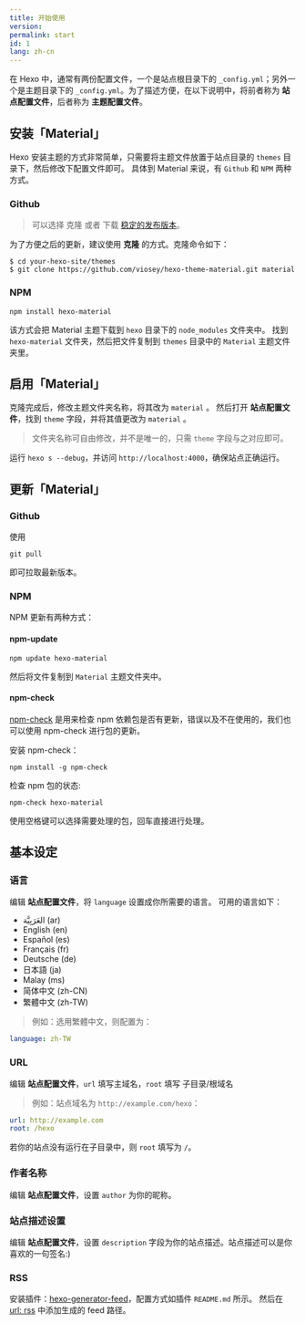 ```yaml
---
title: 开始使用
version:
permalink: start
id: 1
lang: zh-cn
---
```

在 Hexo 中，通常有两份配置文件，一个是站点根目录下的 `_config.yml`；另外一个是主题目录下的 `_config.yml`。为了描述方便，在以下说明中，将前者称为 **站点配置文件**，后者称为 **主题配置文件**。

## 安装「Material」

Hexo 安装主题的方式非常简单，只需要将主题文件放置于站点目录的 `themes` 目录下，然后修改下配置文件即可。
具体到 Material 来说，有 `Github` 和 `NPM` 两种方式。

### Github
> 可以选择 克隆 或者  下载 [稳定的发布版本](https://github.com/viosey/hexo-theme-material/releases)。

为了方便之后的更新，建议使用 **克隆** 的方式。克隆命令如下：

```shell
$ cd your-hexo-site/themes
$ git clone https://github.com/viosey/hexo-theme-material.git material
```

### NPM

```
npm install hexo-material
```

该方式会把 Material 主题下载到 `hexo` 目录下的 `node_modules` 文件夹中。
找到 `hexo-material` 文件夹，然后把文件复制到 `themes` 目录中的 `Material` 主题文件夹里。


## 启用「Material」

克隆完成后，修改主题文件夹名称，将其改为 `material` 。
然后打开 **站点配置文件**，找到 `theme` 字段，并将其值更改为 `material` 。
>文件夹名称可自由修改，并不是唯一的，只需 `theme` 字段与之对应即可。

运行 `hexo s --debug`，并访问 `http://localhost:4000`，确保站点正确运行。


## 更新「Material」

### Github

使用
```
git pull
```

即可拉取最新版本。

### NPM

NPM 更新有两种方式：

#### npm-update

```
npm update hexo-material
```

然后将文件复制到 `Material` 主题文件夹中。

#### npm-check
[npm-check](https://www.npmjs.com/package/npm-check) 是用来检查 npm 依赖包是否有更新，错误以及不在使用的，我们也可以使用 npm-check 进行包的更新。

安装 npm-check：

```
npm install -g npm-check
```

检查 npm 包的状态:

```
npm-check hexo-material
```
使用空格键可以选择需要处理的包，回车直接进行处理。


## 基本设定

### 语言

编辑 **站点配置文件**，将 `language` 设置成你所需要的语言。
可用的语言如下：

- العَرَبِيَّة (ar) 
- English (en)
- Español (es)
- Français (fr)
- Deutsche (de)
- 日本語 (ja)
- Malay (ms)
- 简体中文 (zh-CN)
- 繁體中文 (zh-TW)


>例如：选用繁體中文，则配置为：
>
```yml
language: zh-TW
```

### URL

编辑 **站点配置文件**，`url` 填写主域名，`root` 填写 子目录/根域名

>例如：站点域名为 `http://example.com/hexo`：
>
```yml
url: http://example.com
root: /hexo
```

若你的站点没有运行在子目录中，则 `root` 填写为 `/`。

### 作者名称

编辑 **站点配置文件**，设置 `author` 为你的昵称。


### 站点描述设置

编辑 **站点配置文件**，设置 `description` 字段为你的站点描述。站点描述可以是你喜欢的一句签名:)

### RSS

安装插件：[hexo-generator-feed](https://github.com/hexojs/hexo-generator-feed)，配置方式如插件 `README.md` 所示。
然后在 [url: rss](/intro/#url) 中添加生成的 feed 路径。